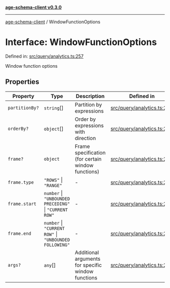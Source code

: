 [**age-schema-client v0.3.0**](../index.md)

***

[age-schema-client](/ageSchemaClient/api-generated/index.md) / WindowFunctionOptions

# Interface: WindowFunctionOptions

Defined in: [src/query/analytics.ts:257](https://github.com/standardbeagle/ageSchemaClient/blob/main/src/query/analytics.ts#L257)

Window function options

## Properties

| Property | Type | Description | Defined in |
| ------ | ------ | ------ | ------ |
| <a id="partitionby"></a> `partitionBy?` | `string`[] | Partition by expressions | [src/query/analytics.ts:261](https://github.com/standardbeagle/ageSchemaClient/blob/main/src/query/analytics.ts#L261) |
| <a id="orderby"></a> `orderBy?` | `object`[] | Order by expressions with direction | [src/query/analytics.ts:266](https://github.com/standardbeagle/ageSchemaClient/blob/main/src/query/analytics.ts#L266) |
| <a id="frame"></a> `frame?` | `object` | Frame specification (for certain window functions) | [src/query/analytics.ts:274](https://github.com/standardbeagle/ageSchemaClient/blob/main/src/query/analytics.ts#L274) |
| `frame.type` | `"ROWS"` \| `"RANGE"` | - | [src/query/analytics.ts:275](https://github.com/standardbeagle/ageSchemaClient/blob/main/src/query/analytics.ts#L275) |
| `frame.start` | `number` \| `"UNBOUNDED PRECEDING"` \| `"CURRENT ROW"` | - | [src/query/analytics.ts:276](https://github.com/standardbeagle/ageSchemaClient/blob/main/src/query/analytics.ts#L276) |
| `frame.end` | `number` \| `"CURRENT ROW"` \| `"UNBOUNDED FOLLOWING"` | - | [src/query/analytics.ts:277](https://github.com/standardbeagle/ageSchemaClient/blob/main/src/query/analytics.ts#L277) |
| <a id="args"></a> `args?` | `any`[] | Additional arguments for specific window functions | [src/query/analytics.ts:283](https://github.com/standardbeagle/ageSchemaClient/blob/main/src/query/analytics.ts#L283) |
